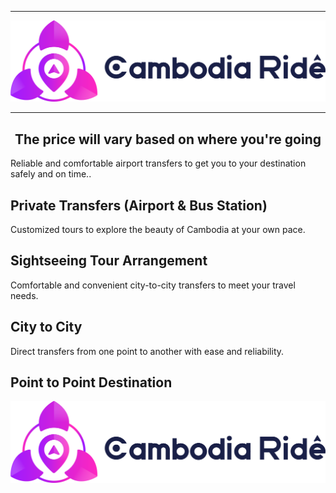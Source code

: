 <div align="center">

---
![RepoSize](public/logo/header.png)
</div>

---
<div align="center">
<h2>The price will vary based on where you're going</h2>

</div>

Reliable and comfortable airport transfers to get you to your destination safely and on time..
## Private Transfers (Airport & Bus Station)

Customized tours to explore the beauty of Cambodia at your own pace. 
## Sightseeing Tour Arrangement

Comfortable and convenient city-to-city transfers to meet your travel needs.
## City to City

Direct transfers from one point to another with ease and reliability.
## Point to Point Destination

<img src="public/logo/header.png" align="center">